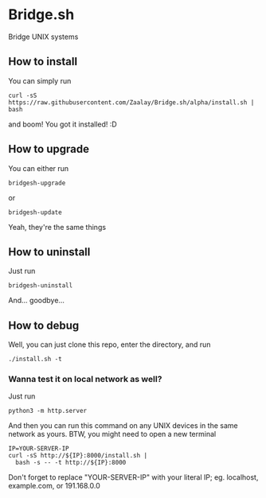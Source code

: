 # Bridge.sh
Bridge UNIX systems

## How to install
You can simply run
```
curl -sS https://raw.githubusercontent.com/Zaalay/Bridge.sh/alpha/install.sh | bash
```
and boom! You got it installed! :D

## How to upgrade
You can either run
```
bridgesh-upgrade
```
or
```
bridgesh-update
```
Yeah, they're the same things

## How to uninstall
Just run
```
bridgesh-uninstall
```
And... goodbye...

## How to debug
Well, you can just clone this repo, enter the directory, and run
```
./install.sh -t
```

### Wanna test it on local network as well?
Just run
```
python3 -m http.server
```
And then you can run this command on any UNIX devices in the same network
as yours. BTW, you might need to open a new terminal
```
IP=YOUR-SERVER-IP
curl -sS http://${IP}:8000/install.sh |
  bash -s -- -t http://${IP}:8000
```
Don't forget to replace "YOUR-SERVER-IP" with your literal IP; eg. localhost,
example.com, or 191.168.0.0